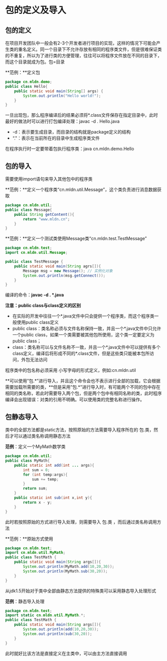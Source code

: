 # 包的定义及导入

## **包的定义**

在项目开发团队中一般会有2-3个开发者进行项目的实现，这样的情况下可能会产生类的重名定义。同一个目录下不允许存放有相同的程序类文件，但是很难保证类的不重复，所以为了进行类的方便管理，往往可以将程序文件放在不同的目录下，而这个目录就成为包。包=目录

**范例：**定义包

```java
package cn.mldn.demo;
public class Hello{
	public static void main(String[] args) {
		System.out.println("Hello world!");
	}
}
```

一旦出现包，那么程序编译后的结果必须将*.class文件保存在指定目录中，此时最好的做法时可以进行打包编译处理：javac -d . Hello.java

- -d：表示要生成目录，而目录的结构就是package定义的结构
- “."：表示在当前所在的目录中生成程序类文件

在程序执行时一定要带着包执行程序类：java cn.mldn.demo.Hello

## **包的导入**

需要使用import语句来导入其他包中的程序类

**范例：**定义一个程序类“cn.mldn.util.Message”，这个类负责进行消息数据获取

```java
package cn.mldn.util;
public class Message{
    public String getContent(){
        return "www.mldn.cn";
    }
}
```

**范例：**定义一个测试类使用Message类“cn.mldn.test.TestMessage”

```java
package cn.mldn.test;
import cn.mldn.util.Message;

public class TestMessage {
    public static void main(String agrs[]){
        Message msg = new Message(); // 实例化对象
        System.out.println(msg.getConnect());
    }
}
```

编译的命令：**javac -d . \*.java**

**注意：public class与class定义的区别**

- 在实际的开发中往往一个*.java文件中只会提供一个程序类，而这个程序类一般使用public class定义
- public class：类名称必须与文件名称保持一致，并且一个*.java文件中只允许一个public class，如果一个类需要被其他包所使用，这个类一定要定义为public class；
- class：类名称可以与文件名称不一致，并且一个*.java文件中可以提供有多个class定义，编译后将形成不同的*.class文件，但是这些类只能被本包所访问，外包无法访问

程序类中的包名称必须采用 小写字母的形式定义，例如:cn.mldn.util

**可以使用”包.\*”进行导入，并且这个命令会也不表示进行全部的加载，它会根据需要加载所需要的类，**但是采用”包.*”进行导入时，有可能两个不同的包中存在相同的类名称，若此时需要导入两个包，但是两个包中有相同名称的类，此时程序编译会出现错误：对类的引用不明确。可以使用类的完整名称进行操作。

## **包静态导入**

类中的全部方法都是static方法，按照原始的方法需要导入程序所在的 包.类，然后才可以通过类名称调用静态方法

**范例**：定义一个MyMath数学类

```java
package cn.mldn.util;
public class MyMath{
    public static int add(int ... args){
        int sum = 0;
        for (int temp:args){
            sum += temp;
        }
        return sum;
    }
    public static int sub(int x,int y){
        return x - y;
    }
}
```

此时若按照原始的方式进行导入处理，则需要导入 包.类 ，而后通过类名称调用方法

**范例：**原始方式使用

```java
package cn.mldn.test;
import cn.mldn.util.MyMath;
public class TestMath {
    public static void main(String args[]){
        System.out.println(MyMath.add(10,20,30));
        System.out.println(MyMath.sub(30,20));
    }
}
```

从jdk1.5开始对于类中全部由静态方法提供的特殊类可以采用静态导入处理形式

**范例**：静态导入处理

```java
package cn.mldn.test;
import static cn.mldn.util.MyMath.*;
public class TestMath {
    public static void main(String args[]){
        System.out.println(add(10,20,30));
        System.out.println(sub(30,20));
    }
}
```

此时就好比该方法是直接定义在主类中，可以由主方法直接调用

